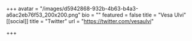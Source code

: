 +++
avatar = "/images/d5942868-932b-4b63-b4a3-a6ac2eb76f53_200x200.png"
bio = ""
featured = false
title = "Vesa Ulvi"
[[social]]
title = "Twitter"
url = "https://twitter.com/vesaulvi"

+++
